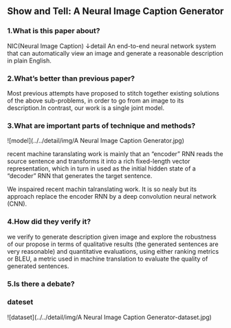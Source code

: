## Show and Tell: A Neural Image Caption Generator

### 1.What is this paper about?

NIC(Neural Image Caption)
↓detail
An end-to-end neural network system that can automatically view an image and generate a reasonable description in plain English. 

### 2.What’s better than previous paper?

Most previous attempts have proposed to stitch together existing solutions of the above sub-problems, in order to go from an image to its description.In contrast, our work is a single joint model.



### 3.What are important parts of technique and methods?

![model](../../detail/img/A Neural Image Caption Generator.jpg) 


recent machine taranslating work is mainly that an “encoder” RNN reads the source sentence and transforms it into a rich fixed-length vector representation, which in turn in used as the initial hidden state of a “decoder” RNN that generates the target sentence.

We inspaired recent machin talranslating work. It is so nealy but its approach replace the encoder RNN by a deep convolution neural network (CNN).

### 4.How did they verify it?

we verify to generate description given image and explore the robustness of our propose in terms of qualitative results (the generated sentences are very reasonable) and quantitative evaluations, using either ranking metrics or BLEU, a metric used in machine translation to evaluate the quality of generated sentences.



### 5.Is there a debate?

### dateset
![dataset](../../detail/img/A Neural Image Caption Generator-dataset.jpg) 


